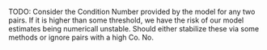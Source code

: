 TODO: Consider the Condition Number provided by the model for any two pairs. If it is higher than some threshold, we have the
  risk of our model estimates being numericall unstable. Should either stabilize these via some methods or ignore pairs 
  with a high Co. No.
